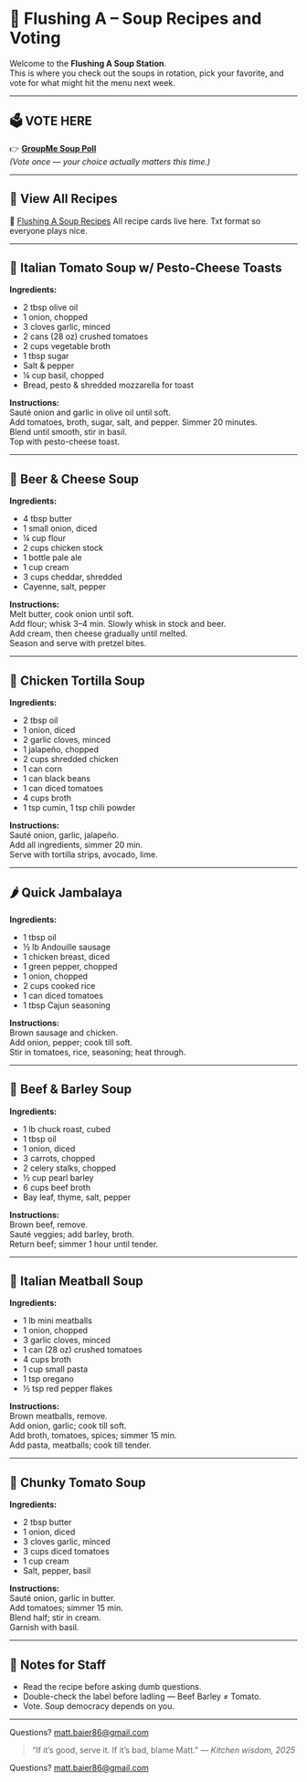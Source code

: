 # 🥣 Flushing A – Soup Recipes and Voting

Welcome to the **Flushing A Soup Station**.  
This is where you check out the soups in rotation, pick your favorite, and vote for what might hit the menu next week.

---

## 🗳️ **VOTE HERE**
👉 [**GroupMe Soup Poll**](https://groupme.com/)  
*(Vote once — your choice actually matters this time.)*

---

## 📂 **View All Recipes**
📁 [Flushing A Soup Recipes](https://drive.google.com/file/d/1Nt4iTNglRCnV2zOzkA4T-C5ruTWlKxSZ/view?usp=sharing)
All recipe cards live here. Txt format so everyone plays nice. 

---

## 🍅 Italian Tomato Soup w/ Pesto-Cheese Toasts
**Ingredients:**  
- 2 tbsp olive oil  
- 1 onion, chopped  
- 3 cloves garlic, minced  
- 2 cans (28 oz) crushed tomatoes  
- 2 cups vegetable broth  
- 1 tbsp sugar  
- Salt & pepper  
- ¼ cup basil, chopped  
- Bread, pesto & shredded mozzarella for toast  

**Instructions:**  
Sauté onion and garlic in olive oil until soft.  
Add tomatoes, broth, sugar, salt, and pepper. Simmer 20 minutes.  
Blend until smooth, stir in basil.  
Top with pesto-cheese toast.  

---

## 🍺 Beer & Cheese Soup
**Ingredients:**  
- 4 tbsp butter  
- 1 small onion, diced  
- ¼ cup flour  
- 2 cups chicken stock  
- 1 bottle pale ale  
- 1 cup cream  
- 3 cups cheddar, shredded  
- Cayenne, salt, pepper  

**Instructions:**  
Melt butter, cook onion until soft.  
Add flour; whisk 3–4 min. Slowly whisk in stock and beer.  
Add cream, then cheese gradually until melted.  
Season and serve with pretzel bites.  

---

## 🌮 Chicken Tortilla Soup
**Ingredients:**  
- 2 tbsp oil  
- 1 onion, diced  
- 2 garlic cloves, minced  
- 1 jalapeño, chopped  
- 2 cups shredded chicken  
- 1 can corn  
- 1 can black beans  
- 1 can diced tomatoes  
- 4 cups broth  
- 1 tsp cumin, 1 tsp chili powder  

**Instructions:**  
Sauté onion, garlic, jalapeño.  
Add all ingredients, simmer 20 min.  
Serve with tortilla strips, avocado, lime.  

---

## 🌶️ Quick Jambalaya
**Ingredients:**  
- 1 tbsp oil  
- ½ lb Andouille sausage  
- 1 chicken breast, diced  
- 1 green pepper, chopped  
- 1 onion, chopped  
- 2 cups cooked rice  
- 1 can diced tomatoes  
- 1 tbsp Cajun seasoning  

**Instructions:**  
Brown sausage and chicken.  
Add onion, pepper; cook till soft.  
Stir in tomatoes, rice, seasoning; heat through.  

---

## 🧄 Beef & Barley Soup
**Ingredients:**  
- 1 lb chuck roast, cubed  
- 1 tbsp oil  
- 1 onion, diced  
- 3 carrots, chopped  
- 2 celery stalks, chopped  
- ½ cup pearl barley  
- 6 cups beef broth  
- Bay leaf, thyme, salt, pepper  

**Instructions:**  
Brown beef, remove.  
Sauté veggies; add barley, broth.  
Return beef; simmer 1 hour until tender.  

---

## 🍝 Italian Meatball Soup
**Ingredients:**  
- 1 lb mini meatballs  
- 1 onion, chopped  
- 3 garlic cloves, minced  
- 1 can (28 oz) crushed tomatoes  
- 4 cups broth  
- 1 cup small pasta  
- 1 tsp oregano  
- ½ tsp red pepper flakes  

**Instructions:**  
Brown meatballs, remove.  
Add onion, garlic; cook till soft.  
Add broth, tomatoes, spices; simmer 15 min.  
Add pasta, meatballs; cook till tender.  

---

## 🍅 Chunky Tomato Soup
**Ingredients:**  
- 2 tbsp butter  
- 1 onion, diced  
- 3 cloves garlic, minced  
- 3 cups diced tomatoes  
- 1 cup cream  
- Salt, pepper, basil  

**Instructions:**  
Sauté onion, garlic in butter.  
Add tomatoes; simmer 15 min.  
Blend half; stir in cream.  
Garnish with basil.  

---

## 💬 Notes for Staff
- Read the recipe before asking dumb questions.  
- Double-check the label before ladling — Beef Barley ≠ Tomato.  
- Vote. Soup democracy depends on you.  
---

Questions?
matt.baier86@gmail.com

> “If it’s good, serve it. If it’s bad, blame Matt."
> — *Kitchen wisdom, 2025*

Questions?
matt.baier86@gmail.com
